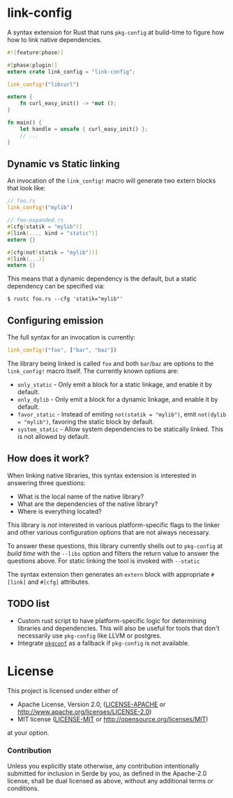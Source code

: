 # link-config

A syntax extension for Rust that runs `pkg-config` at build-time to figure how
how to link native dependencies.

```rust
#![feature(phase)]

#[phase(plugin)]
extern crate link_config = "link-config";

link_config!("libcurl")

extern {
    fn curl_easy_init() -> *mut ();
}

fn main() {
    let handle = unsafe { curl_easy_init() };
    // ...
}
```

## Dynamic vs Static linking

An invocation of the `link_config!` macro will generate two extern blocks that
look like:

```rust
// foo.rs
link_config!("mylib")

// foo-expanded.rs
#[cfg(statik = "mylib")]
#[link(..., kind = "static")]
extern {}

#[cfg(not(statik = "mylib"))]
#[link(...)]
extern {}
```

This means that a dynamic dependency is the default, but a static dependency can
be specified via:

```
$ rustc foo.rs --cfg 'statik="mylib"'
```

## Configuring emission

The full syntax for an invocation is currently:

```rust
link_config!("foo", ["bar", "baz"])
```

The library being linked is called `foo` and both `bar`/`baz` are options to the
`link_config!` macro itself. The currently known options are:

* `only_static` - Only emit a block for a static linkage, and enable it by
                  default.
* `only_dylib` - Only emit a block for a dynamic linkage, and enable it by
                 default.
* `favor_static` - Instead of emiting `not(statik = "mylib")`, emit
                   `not(dylib = "mylib")`, favoring the static block by default.
* `system_static` - Allow system dependencies to be statically linked. This is
                    not allowed by default.

## How does it work?

When linking native libraries, this syntax extension is interested in answering
three questions:

* What is the local name of the native library?
* What are the dependencies of the native library?
* Where is everything located?

This library is *not* interested in various platform-specific flags to the
linker and other various configuration options that are not always necessary.

To answer these questions, this library currently shells out to `pkg-config` at
*build time* with the `--libs` option and filters the return value to answer the
questions above. For static linking the tool is invoked with `--static`

The syntax extension then generates an `extern` block with appropriate `#[link]`
and `#[cfg]` attributes.

## TODO list

* Custom rust script to have platform-specific logic for determining libraries
  and dependencies. This will also be useful for tools that don't necessarily
  use `pkg-config` like LLVM or postgres.
* Integrate [`pkgconf`](https://github.com/pkgconf/pkgconf) as a fallback if
  `pkg-config` is not available.


# License

This project is licensed under either of

 * Apache License, Version 2.0, ([LICENSE-APACHE](LICENSE-APACHE) or
   http://www.apache.org/licenses/LICENSE-2.0)
 * MIT license ([LICENSE-MIT](LICENSE-MIT) or
   http://opensource.org/licenses/MIT)

at your option.

### Contribution

Unless you explicitly state otherwise, any contribution intentionally submitted
for inclusion in Serde by you, as defined in the Apache-2.0 license, shall be
dual licensed as above, without any additional terms or conditions.

